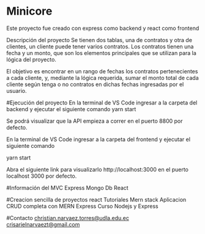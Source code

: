 # Minicore


Este proyecto fue creado con express como backend y react como frontend

Descripción del proyecto
Se tienen dos tablas, una de contratos y otra de clientes, un cliente puede tener varios contratos. Los contratos tienen una fecha y un monto, que son los elementos principales que se utilizan para la lógica del proyecto.

El objetivo es encontrar en un rango de fechas los contratos pertenecientes a cada cliente, y, mediante la lógica requerida, sumar el monto total de cada cliente según tenga o no contratos en dichas fechas ingresadas por el usuario.

#Ejecución del proyecto
En la terminal de VS Code ingresar a la carpeta del backend y ejecutar el siguiente comando
yarn start

Se podrá visualizar que la API empieza a correr en el puerto 8800 por defecto.

En la terminal de VS Code ingresar a la carpeta del frontend y ejecutar el siguiente comando

yarn start

Abra el siguiente link para visualizarlo http://localhost:3000 en el puerto localhost 3000 por defecto.


#Información del MVC
Express
Mongo Db
React

#Creacion sencilla de proyectos react
Tutoriales
Mern stack
Aplicacion CRUD completa con MERN
Express
Curso Nodejs y Express

#Contacto
christian.narvaez.torres@udla.edu.ec
crisarielnarvaezt@gmail.com
